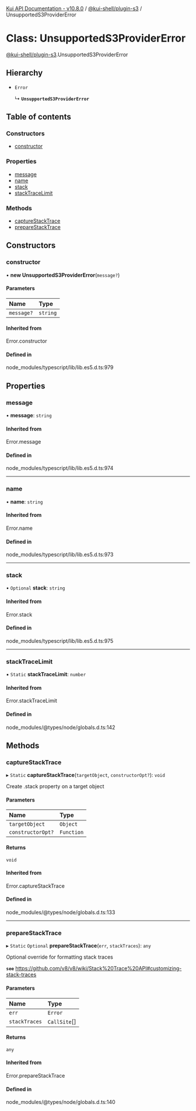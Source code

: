 [Kui API Documentation - v10.8.0](../README.md) / [@kui-shell/plugin-s3](../modules/kui_shell_plugin_s3.md) / UnsupportedS3ProviderError

# Class: UnsupportedS3ProviderError

[@kui-shell/plugin-s3](../modules/kui_shell_plugin_s3.md).UnsupportedS3ProviderError

## Hierarchy

- `Error`

  ↳ **`UnsupportedS3ProviderError`**

## Table of contents

### Constructors

- [constructor](kui_shell_plugin_s3.UnsupportedS3ProviderError.md#constructor)

### Properties

- [message](kui_shell_plugin_s3.UnsupportedS3ProviderError.md#message)
- [name](kui_shell_plugin_s3.UnsupportedS3ProviderError.md#name)
- [stack](kui_shell_plugin_s3.UnsupportedS3ProviderError.md#stack)
- [stackTraceLimit](kui_shell_plugin_s3.UnsupportedS3ProviderError.md#stacktracelimit)

### Methods

- [captureStackTrace](kui_shell_plugin_s3.UnsupportedS3ProviderError.md#capturestacktrace)
- [prepareStackTrace](kui_shell_plugin_s3.UnsupportedS3ProviderError.md#preparestacktrace)

## Constructors

### constructor

• **new UnsupportedS3ProviderError**(`message?`)

#### Parameters

| Name       | Type     |
| :--------- | :------- |
| `message?` | `string` |

#### Inherited from

Error.constructor

#### Defined in

node_modules/typescript/lib/lib.es5.d.ts:979

## Properties

### message

• **message**: `string`

#### Inherited from

Error.message

#### Defined in

node_modules/typescript/lib/lib.es5.d.ts:974

---

### name

• **name**: `string`

#### Inherited from

Error.name

#### Defined in

node_modules/typescript/lib/lib.es5.d.ts:973

---

### stack

• `Optional` **stack**: `string`

#### Inherited from

Error.stack

#### Defined in

node_modules/typescript/lib/lib.es5.d.ts:975

---

### stackTraceLimit

▪ `Static` **stackTraceLimit**: `number`

#### Inherited from

Error.stackTraceLimit

#### Defined in

node_modules/@types/node/globals.d.ts:142

## Methods

### captureStackTrace

▸ `Static` **captureStackTrace**(`targetObject`, `constructorOpt?`): `void`

Create .stack property on a target object

#### Parameters

| Name              | Type       |
| :---------------- | :--------- |
| `targetObject`    | `Object`   |
| `constructorOpt?` | `Function` |

#### Returns

`void`

#### Inherited from

Error.captureStackTrace

#### Defined in

node_modules/@types/node/globals.d.ts:133

---

### prepareStackTrace

▸ `Static` `Optional` **prepareStackTrace**(`err`, `stackTraces`): `any`

Optional override for formatting stack traces

**`see`** https://github.com/v8/v8/wiki/Stack%20Trace%20API#customizing-stack-traces

#### Parameters

| Name          | Type         |
| :------------ | :----------- |
| `err`         | `Error`      |
| `stackTraces` | `CallSite`[] |

#### Returns

`any`

#### Inherited from

Error.prepareStackTrace

#### Defined in

node_modules/@types/node/globals.d.ts:140
